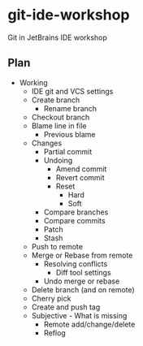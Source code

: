 # git-ide-workshop

Git in JetBrains IDE workshop

## Plan

* Working
  * IDE git and VCS settings
  * Create branch
    * Rename branch
  * Checkout branch
  * Blame line in file
    * Previous blame
  * Changes
    * Partial commit
    * Undoing
      * Amend commit
      * Revert commit
      * Reset
        * Hard
        * Soft
    * Compare branches
    * Compare commits
    * Patch
    * Stash
  * Push to remote
  * Merge or Rebase from remote
    * Resolving conflicts
      * Diff tool settings
    * Undo merge or rebase
  * Delete branch (and on remote)
  * Cherry pick
  * Create and push tag
  * Subjective - What is missing
    * Remote add/change/delete
    * Reflog